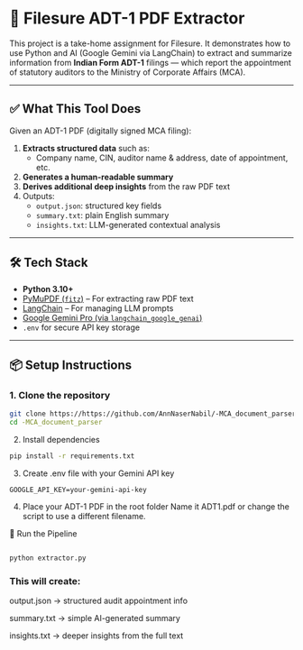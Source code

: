 # 📄 Filesure ADT-1 PDF Extractor

This project is a take-home assignment for Filesure. It demonstrates how to use Python and AI (Google Gemini via LangChain) to extract and summarize information from **Indian Form ADT-1** filings — which report the appointment of statutory auditors to the Ministry of Corporate Affairs (MCA).

---

## ✅ What This Tool Does

Given an ADT-1 PDF (digitally signed MCA filing):

1. **Extracts structured data** such as:
   - Company name, CIN, auditor name & address, date of appointment, etc.
2. **Generates a human-readable summary**
3. **Derives additional deep insights** from the raw PDF text
4. Outputs:
   - `output.json`: structured key fields
   - `summary.txt`: plain English summary
   - `insights.txt`: LLM-generated contextual analysis

---

## 🛠️ Tech Stack

- **Python 3.10+**
- [PyMuPDF (`fitz`)](https://github.com/pymupdf/PyMuPDF) – For extracting raw PDF text
- [LangChain](https://www.langchain.com/) – For managing LLM prompts
- [Google Gemini Pro (via `langchain_google_genai`)](https://ai.google.dev/)
- `.env` for secure API key storage

---

## 📦 Setup Instructions

### 1. Clone the repository

```bash
git clone https://https://github.com/AnnNaserNabil/-MCA_document_parser
cd -MCA_document_parser
```

2. Install dependencies

```bash
pip install -r requirements.txt

```

3. Create .env file with your Gemini API key

```
GOOGLE_API_KEY=your-gemini-api-key
```

4. Place your ADT-1 PDF in the root folder
Name it ADT1.pdf or change the script to use a different filename.


🚀 Run the Pipeline

```bash

python extractor.py

```
### This will create:

output.json → structured audit appointment info

summary.txt → simple AI-generated summary

insights.txt → deeper insights from the full text






